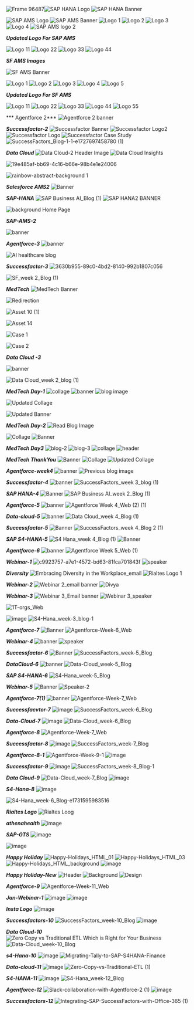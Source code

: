 ![Frame 96487](https://github.com/user-attachments/assets/7f390f5f-4980-44d2-bc14-bd5aa0cd260f)![SAP HANA Logo](https://github.com/user-attachments/assets/eb413c85-ed91-4a6e-bf51-c9eacd55cea1)
![SAP HANA Banner](https://github.com/user-attachments/assets/6e4296f1-ee54-4aa9-bf67-72cce8197f56)


![SAP AMS Logo](https://github.com/user-attachments/assets/7f334960-984a-4c77-88a1-e8c00b840d43)
![SAP AMS Banner](https://github.com/user-attachments/assets/3c9357a7-f00b-4332-8186-5aba6961da66)
![Logo 1](https://github.com/user-attachments/assets/766d9f1f-7ecb-413a-9652-c53f085964aa)
![Logo 2](https://github.com/user-attachments/assets/ae0037a6-a6e7-4dd1-8b83-530b99d6ed18)
![Logo 3](https://github.com/user-attachments/assets/0fc9fcdd-082c-4379-bca7-f6866db2e245)
![Logo 4](https://github.com/user-attachments/assets/be0e8239-4b79-4994-8a9a-992a2f846ef0)
![SAP AMS logo 2](https://github.com/user-attachments/assets/495fa0ef-979d-4bdb-b95c-cd3f75b9e9fc)


***Updated Logo For SAP AMS***

![Logo 11](https://github.com/user-attachments/assets/04a1ccc0-c89b-4d16-bccf-9393643e9ce6)
![Logo 22](https://github.com/user-attachments/assets/dae883d6-ba52-4472-b2bd-aad342c7e89d)
![Logo 33](https://github.com/user-attachments/assets/a325da88-8d78-4b33-817c-531f42654392)
![Logo 44](https://github.com/user-attachments/assets/7830f7b2-1b6a-4308-b7a9-fd7df4d3b3d6)


***SF AMS Images***

![SF AMS Banner](https://github.com/user-attachments/assets/550d5525-9e7f-4e2c-82f5-21f5dd4b0138)

![Logo 1](https://github.com/user-attachments/assets/edd8dd65-10ee-4889-83ba-575b923d2ccf)
![Logo 2](https://github.com/user-attachments/assets/0f18ed47-1ee9-4b05-aa86-63386610fdff)
![Logo 3](https://github.com/user-attachments/assets/2b6d325a-2967-4f46-a2d9-c862433918dc)
![Logo 4](https://github.com/user-attachments/assets/d090b069-fc90-4bc4-9ec6-dc17e5c8bad8)
![Logo 5](https://github.com/user-attachments/assets/77c4fb5a-c173-40bc-a70f-b27c29e7f873)


***Updated Logo For SF AMS***

![Logo 11](https://github.com/user-attachments/assets/0d5523ee-d9f8-4503-8113-c5610118f5e4)
![Logo 22](https://github.com/user-attachments/assets/21f1995e-5c1f-46cb-b89e-cfc1a5920572)
![Logo 33](https://github.com/user-attachments/assets/0f3dd8a8-7a50-434b-9b73-17ed2b916c43)
![Logo 44](https://github.com/user-attachments/assets/0de703f2-c6b6-430a-8597-0070aaa065b2)
![Logo 55](https://github.com/user-attachments/assets/33c8f8ec-6b33-4e16-b8e2-53d85f0d35bd)




*** Agentforce 2***
![Agentforce 2 banner](https://github.com/user-attachments/assets/31461292-a94e-49d6-bc70-ca5f0214adc2)





***Successfactor-2***
![Successfactor Banner](https://github.com/user-attachments/assets/c823042c-d767-455e-84a3-2bec05f62f50)
![Successfactor Logo2](https://github.com/user-attachments/assets/19ba8c9e-ebef-430c-92d3-ee74733ea3bd)
![Successfactor Logo](https://github.com/user-attachments/assets/fe49931a-08cd-411e-9067-43e485082702)
![Successfactor Case Study](https://github.com/user-attachments/assets/7ddcd335-ed8d-4e72-880e-60d5a11334a5)
![SuccessFactors_Blog-1-1-e1727697458780 (1)](https://github.com/user-attachments/assets/58c3d247-f7d4-4176-9b8a-dbe15e452dc2)


***Data Cloud***
![Data Cloud-2 Header Image](https://github.com/user-attachments/assets/94c56a7e-2de2-4523-baaa-18a3bc692f61)
![Data Cloud Insights](https://github.com/user-attachments/assets/5cbb6079-3036-418b-8fb6-7ff96278699d)

![19e485af-bb69-4c16-b66e-98b4e1e24006](https://github.com/user-attachments/assets/f8f9911d-1a06-42fd-9c50-3792d38c1332)




![rainbow-abstract-background 1](https://github.com/user-attachments/assets/2b68a786-ab0b-4075-abcd-064f86f14b26)



***Salesforce AMS2***
![Banner](https://github.com/user-attachments/assets/d2942610-3f67-4294-9d69-9bebec7c0eda)



***SAP-HANA***
![SAP Business AI_Blog (1)](https://github.com/user-attachments/assets/6fa64aa6-82e0-47de-aa12-385384f16446)
![SAP HANA2 BANNER](https://github.com/user-attachments/assets/8cbcc422-6710-45d8-b404-da4a3b5ac38d)

![background Home Page]()

***SAP-AMS-2***




![banner](https://github.com/user-attachments/assets/27f03b84-2b29-46a0-b2a0-fcff2ac54c0a)



***Agentforce-3***
![banner](https://github.com/user-attachments/assets/84b035d5-8d7e-4dd4-88a6-28cc7832e85e)

![AI healthcare blog](https://github.com/user-attachments/assets/75d590da-1a26-46f3-9ab0-d325a4f2c33b)


***Successfactor-3***
![3630b955-89c0-4bd2-8140-992b1807c056](https://github.com/user-attachments/assets/1fe18894-b6aa-486d-8f2b-db524097eae7)

![SF_week 2_Blog (1)](https://github.com/user-attachments/assets/f6bc6152-92ec-4561-896c-7f6a785e70ff)




***MedTech***
![MedTech Banner](https://github.com/user-attachments/assets/9e2a4a89-a889-4fb1-9c20-ef1fd704c1ed)

![Redirection](https://github.com/user-attachments/assets/95cfdc6a-e9d6-4c87-89fa-74f0846e013d)

![Asset 10 (1)](https://github.com/user-attachments/assets/6e53545c-6e34-4948-aea1-6f4cc220e270)

![Asset 14](https://github.com/user-attachments/assets/3d0dacf3-5aeb-4df0-943b-3067d01a2e63)


![Case 1](https://github.com/user-attachments/assets/eac653a8-ee4f-401c-8a65-d024d938baba)

![Case 2](https://github.com/user-attachments/assets/faebf512-2ca6-4f5f-98f4-bb80f956267b)



***Data Cloud -3***


![banner](https://github.com/user-attachments/assets/21301116-ee63-4325-b754-be2411c5db3d)

![Data Cloud_week 2_blog (1)](https://github.com/user-attachments/assets/8ad7beb6-9d5d-454b-ba3d-044bdadd55b5)


***MedTech Day-1***
![collage](https://github.com/user-attachments/assets/d9c39056-135d-4814-8b8d-f287e247d2c4)
![banner](https://github.com/user-attachments/assets/4798d02b-7bae-4297-b982-4435d2e9f903)
![blog image](https://github.com/user-attachments/assets/6f50a1be-85ab-4f70-aed0-a5a2384739ae)

![Updated Collage](https://github.com/user-attachments/assets/c515cac0-0245-4b43-ab27-d9829b803872)

![Updated Banner](https://github.com/user-attachments/assets/12bbc317-edd1-40f3-8687-6f1107bee25d)


***MedTech Day-2***
![Read Blog Image](https://github.com/user-attachments/assets/4ca998db-c3ee-451c-910a-945d18606a65)

![Collage](https://github.com/user-attachments/assets/ac89000c-045f-499f-974d-4503daf4c0c7)
![Banner](https://github.com/user-attachments/assets/67bd4d32-6b2a-4ae8-9c69-95e009556114)


***MedTech Day3***
![blog-2](https://github.com/user-attachments/assets/dc1ebd84-51bd-4bd1-99eb-0a0a144457b1)
![blog-3](https://github.com/user-attachments/assets/66e4aff1-83df-44c6-a31c-2c74972da323)
![collage](https://github.com/user-attachments/assets/e9ed0132-26a3-402a-a9cd-087362b5df72)
![header](https://github.com/user-attachments/assets/9f0d4f02-1831-45e8-a959-113b6556f409)



***MedTech ThankYou***
![Banner](https://github.com/user-attachments/assets/3e670754-3fc3-4f1d-8a61-55e92e2a3915)
![Collage](https://github.com/user-attachments/assets/13186af2-7581-4eb6-9d9a-78876cc3da29)
![Updated Collage](https://github.com/user-attachments/assets/224bc347-51a7-4407-87f5-031641b6c57c)



***Agentforce-week4***
![banner](https://github.com/user-attachments/assets/567a2309-1021-4ec9-b6f8-7ec40fece65b)
![Previous blog image](https://github.com/user-attachments/assets/7dbddd3e-941f-448c-a2bd-e27605b5c40b)



***Successfactor-4***
![banner](https://github.com/user-attachments/assets/c746c4e5-2786-4dae-b2b1-c4d12237f1ba)
![SuccessFactors_week 3_blog (1)](https://github.com/user-attachments/assets/1f5ba131-d6fc-4070-a621-9c80d8d69823)


***SAP HANA-4***
![Banner](https://github.com/user-attachments/assets/3d01c732-c498-41eb-8a1e-a2d1576a2907)
![SAP Business AI_week 2_Blog (1)](https://github.com/user-attachments/assets/53f96580-0da9-4bd2-b475-5768be271b52)



***Agentforce-5***
![banner](https://github.com/user-attachments/assets/9c1ed506-6d0e-437f-b5d9-c06208f5fda7)
![Agentforce Week 4_Web (2) (1)](https://github.com/user-attachments/assets/025a78eb-ddb5-4f04-b838-eda1eb364e08)



***Data-cloud-5***
![banner](https://github.com/user-attachments/assets/3d9f3394-1d03-4468-8142-28a1277401c8)
![Data Cloud_week 4_Blog (1)](https://github.com/user-attachments/assets/36607d94-00bd-40ec-9761-7e27994c6fdb)





***Successfactor-5***
![Banner](https://github.com/user-attachments/assets/f240cce3-f648-42c2-aa4d-7ca0ae558664)
![SuccessFactors_week 4_Blog 2 (1)](https://github.com/user-attachments/assets/49c829af-b37d-4ed8-bb40-8ba2afa9785d)

***SAP S4-HANA-5***
![S4 Hana_week 4_Blog (1)](https://github.com/user-attachments/assets/443ea44b-9169-4c87-8020-3e8b9f5a5923)
![Banner](https://github.com/user-attachments/assets/2af1fe3a-ec19-49ca-a3e5-d39abb1cdb95)


***Agentforce-6***
![banner](https://github.com/user-attachments/assets/4df2d766-92c6-4d0d-8e45-74548ae84357)
![Agentforce Week 5_Web (1)](https://github.com/user-attachments/assets/1d72e8b9-a528-4820-b8e3-78847101341a)


***Webinar-1***
![c9923757-a7e1-4572-bd63-81fca701843f](https://github.com/user-attachments/assets/5b5b0841-b068-4c06-9c1a-fd6fd60350bc)
![speaker](https://github.com/user-attachments/assets/ffdd8821-267f-4c79-a34e-a6c66223c7e6)

***Diversity***
![Embracing Diversity in the Workplace_email](https://github.com/user-attachments/assets/406a8ef2-5156-424a-9b70-ccf133c9d987)
![Rialtes Logo 1](https://github.com/user-attachments/assets/71d397a7-7ed1-4209-8a29-9b7ca6a3bfb0)

***Webinar-2***
![Webinar 2_email banner](https://github.com/user-attachments/assets/40e7bf8e-333c-4cbe-abbe-673f9c4c945b)
![Divya](https://github.com/user-attachments/assets/f80e9026-d1f0-41b6-9a9d-149d9c9067f3)

***Webinar-3***
![Webinar 3_Email banner](https://github.com/user-attachments/assets/832cafd2-d756-4d82-8815-e54de8c993c2)
![Webinar 3_speaker](https://github.com/user-attachments/assets/aedfdc05-134c-4e89-908a-bf7142fe0aba)

![1T-orgs_Web](https://github.com/user-attachments/assets/58390d77-8a66-46f6-a7d9-949af2f81816)

![image](https://github.com/user-attachments/assets/5553d871-d5b7-41be-8a86-acb65bf1198a)
![S4-Hana_week-3_blog-1](https://github.com/user-attachments/assets/029653e0-905e-4f25-946e-1c66095a39d2)


***Agentforce-7***
![Banner](https://github.com/user-attachments/assets/fe0ce4db-ec62-41e8-a32e-0b7feefe22d4)
![Agentforce-Week-6_Web](https://github.com/user-attachments/assets/461facc5-8edd-462b-b2d0-52c87f7c8fe2)


***Webinar-4***
![banner](https://github.com/user-attachments/assets/09f61b10-9ada-4c40-b8d9-82c8a8eecb59)
![speaker](https://github.com/user-attachments/assets/42226637-964b-43c3-b9c4-c6cb012f355a)

***Successfactor-6***
![Banner](https://github.com/user-attachments/assets/2f71253c-ce16-46d0-8b6b-3780a32f9ac2)
![SuccessFactors_week-5_Blog](https://github.com/user-attachments/assets/79946244-9fc0-480e-9a7e-4bafec97716e)

***DataCloud-6***
![banner](https://github.com/user-attachments/assets/b6d830d5-4dfc-4304-b43f-a48eb7c45fa3)
![Data-Cloud_week-5_Blog](https://github.com/user-attachments/assets/b89be13a-48b6-48a9-96e6-c2d49b90d82a)

***SAP S4-HANA-6***
![S4-Hana_week-5_Blog](https://github.com/user-attachments/assets/fb27f7c2-04a7-40ab-8c17-b61eec961302)





***Webinar-5***
![Banner](https://github.com/user-attachments/assets/507d2fda-86dd-4e0b-9826-d362fc200bee)
![Speaker-2](https://github.com/user-attachments/assets/7963afc5-e66f-40fd-ab7f-fe5fbbab796e)


***Agentforce-7(1)***
![banner](https://github.com/user-attachments/assets/f8e73c80-3fa2-48e1-894b-4747604f66e5)
![Agentforce-Week-7_Web](https://github.com/user-attachments/assets/7aa6b28e-e5db-43b7-8620-8a5f725b6195)


***Successfacvtor-7***
![image](https://github.com/user-attachments/assets/98c5c4ef-bc67-443f-ad8c-ed864601a64d)
![SuccessFactors_week-6_Blog](https://github.com/user-attachments/assets/b83f762e-e9a4-407d-b2f1-add9e73e6461)



***Data-Cloud-7***
![image](https://github.com/user-attachments/assets/120172cf-04b0-4d26-ae7f-f66ff6e49551)
![Data-Cloud_week-6_Blog](https://github.com/user-attachments/assets/a5f655dc-163b-4760-93d4-85f6d824fba9)



***Agentforce-8***
![Agentforce-Week-7_Web](https://github.com/user-attachments/assets/58917abc-4ac2-41cb-b88f-774ed95ca222)



***Successfactor-8***
![image](https://github.com/user-attachments/assets/198fc2ac-c4e2-4d2c-8ce3-6672cbbe3f27)
![SuccessFactors_week-7_Blog](https://github.com/user-attachments/assets/d5909fa3-0e8a-4e9a-93a7-e7957a0bd985)


***Agentforce-8-1***
![Agentforce-Week-9-1](https://github.com/user-attachments/assets/dba7719b-464c-4e5b-81a8-4e747aad2553)
![image](https://github.com/user-attachments/assets/8a1e1b09-2441-4dac-807b-ef0c6b18fbce)

***Successfactor-9***
![image](https://github.com/user-attachments/assets/77d45d18-586d-4116-a263-93e94102519d)
![SuccessFactors_week-8_Blog-1](https://github.com/user-attachments/assets/bfac8d0e-e0f2-46b9-9e21-d2f6de44ca19)

***Data Cloud-9***
![Data-Cloud_week-7_Blog](https://github.com/user-attachments/assets/57474e03-7547-4746-929b-79a336768348)
![image](https://github.com/user-attachments/assets/4b97711b-df7f-43e7-9add-f1b81c124045)


***S4-Hana-8***
![image](https://github.com/user-attachments/assets/89c21502-94c8-46c2-b211-b44401b51d5c)

![S4-Hana_week-6_Blog-e1731595983516](https://github.com/user-attachments/assets/26db81fb-fd3c-4a60-9844-78853595ab8a)

***Rialtes Logo***
![Rialtes Loog](https://github.com/user-attachments/assets/22deb0b7-ff2f-4f26-aabb-e0883b53a29c)

***athenahealth***
![image](https://github.com/user-attachments/assets/d1a02ea2-16c7-407e-be12-c939c19b4c23)

***SAP-GTS***
![image](https://github.com/user-attachments/assets/5b011d37-34c7-4851-8ad7-244737cfcf38)

![image](https://github.com/user-attachments/assets/a1fb256b-da29-44ec-82bb-8039af7c41e3)



***Happy Holiday***
![Happy-Holidays_HTML_01](https://github.com/user-attachments/assets/c5c5030a-f10a-43bd-a7c7-79922c96af83)
![Happy-Holidays_HTML_03](https://github.com/user-attachments/assets/ccc43f56-bba7-48d7-a2f2-e716f77becc5)
![Happy-Holidays_HTML_background](https://github.com/user-attachments/assets/f6c9c851-ea5f-4951-b3b8-d1c2f44b2665)
![image](https://github.com/user-attachments/assets/b16d2fb6-d936-4f90-9b22-731e657aa4ed)



***Happy Holiday-New***
![Header](https://github.com/user-attachments/assets/de07fbf2-7532-486c-808a-42f01736fd1c)
![Background](https://github.com/user-attachments/assets/5f3c61d5-1530-4000-9b40-84317f0d387b)
![Design](https://github.com/user-attachments/assets/17362ffe-0809-4edc-bf58-8baa6749f0a6)


***Agentforce-9***
![Agentforce-Week-11_Web](https://github.com/user-attachments/assets/4f5ba41f-23a6-477c-bd3d-9ba16aadb9e8)


***Jan-Webinar-1***
![image](https://github.com/user-attachments/assets/71d708c7-4844-48cb-9048-0ce7e0119f49)
![image](https://github.com/user-attachments/assets/3b60f775-fd84-401c-91ac-f3a1789e6b91)


***Insta Logo***
![image](https://github.com/user-attachments/assets/8d4a0503-cd0a-4ffc-95c3-f3c88311ecdd)


***Successfactors-10***
![SuccessFactors_week-10_Blog](https://github.com/user-attachments/assets/06d626f8-77f9-4c68-b1ab-7b4095236067)
![image](https://github.com/user-attachments/assets/2a297693-7583-41e3-9750-35b05671fc20)


***Data Cloud-10***
![Zero Copy vs  Traditional ETL Which is Right for Your Business](https://github.com/user-attachments/assets/1af24114-0dd5-4cad-9d37-3e14c522c211)
![Data-Cloud_week-10_Blog](https://github.com/user-attachments/assets/43df3b6e-279e-40ef-ab19-5295c4e48daf)

***s4-Hana-10***
![image](https://github.com/user-attachments/assets/7aa0217c-703f-4c6a-b250-8446ac499edd)
![Migrating-Tally-to-SAP-S4HANA-Finance](https://github.com/user-attachments/assets/c10b98f3-edc8-4f86-8ae4-6db30d685629)


***Data-cloud-11***
![image](https://github.com/user-attachments/assets/7015ffbe-7367-4ed1-a8cb-3a03b18389f4)
![Zero-Copy-vs-Traditional-ETL (1)](https://github.com/user-attachments/assets/f7cec011-1002-4279-8b7b-cbecf9d054e7)


***S4-HANA-11***
![image](https://github.com/user-attachments/assets/bc32cc16-06d1-4f46-9d4f-3cf015aae798)
![S4-Hana_week-12_Blog](https://github.com/user-attachments/assets/9e9fe5b0-3e6d-43c1-a614-8716cf73504e)

***Agentforce-12***
![Slack-collaboration-with-Agentforce-2 (1)](https://github.com/user-attachments/assets/7d89c221-012c-4582-bfc3-f401056095c6)
![image](https://github.com/user-attachments/assets/9742a882-2ee7-4f02-bd75-bd2142c33287)

***Successfactors-12***
![Integrating-SAP-SuccessFactors-with-Office-365 (1)](https://github.com/user-attachments/assets/21c4a96d-0376-4dfc-b1da-dedc09ca9909)

